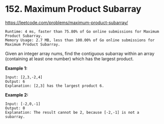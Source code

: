 # 152. Maximum Product Subarray

https://leetcode.com/problems/maximum-product-subarray/

```
Runtime: 4 ms, faster than 75.80% of Go online submissions for Maximum Product Subarray.
Memory Usage: 2.7 MB, less than 100.00% of Go online submissions for Maximum Product Subarray.
```

Given an integer array nums, find the contiguous subarray within an array (containing at least one number) which has the largest product.

**Example 1:**
```
Input: [2,3,-2,4]
Output: 6
Explanation: [2,3] has the largest product 6.
```

**Example 2:**
```
Input: [-2,0,-1]
Output: 0
Explanation: The result cannot be 2, because [-2,-1] is not a subarray.
```